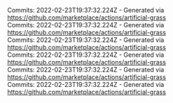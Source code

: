 Commits: 2022-02-23T19:37:32.224Z - Generated via https://github.com/marketplace/actions/artificial-grass
<br>
Commits: 2022-02-23T19:37:32.224Z - Generated via https://github.com/marketplace/actions/artificial-grass
<br>
Commits: 2022-02-23T19:37:32.224Z - Generated via https://github.com/marketplace/actions/artificial-grass
<br>
Commits: 2022-02-23T19:37:32.224Z - Generated via https://github.com/marketplace/actions/artificial-grass
<br>
Commits: 2022-02-23T19:37:32.224Z - Generated via https://github.com/marketplace/actions/artificial-grass
<br>
Commits: 2022-02-23T19:37:32.224Z - Generated via https://github.com/marketplace/actions/artificial-grass
<br>
